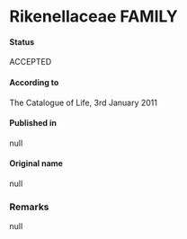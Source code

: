 # Rikenellaceae FAMILY

#### Status
ACCEPTED

#### According to
The Catalogue of Life, 3rd January 2011

#### Published in
null

#### Original name
null

### Remarks
null